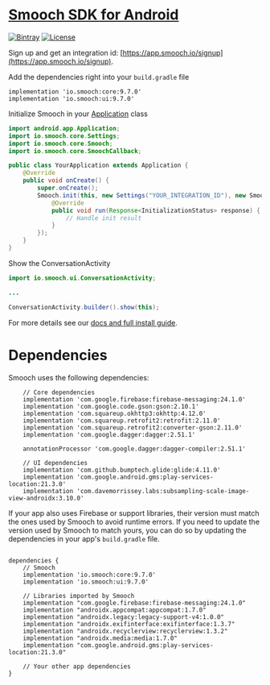 # [Smooch SDK for Android](http://www.smooch.io)

[![Bintray](https://api.bintray.com/packages/smoochorg/maven/smooch/images/download.svg)](https://zendesk.jfrog.io/ui/native/repo/io/smooch/)
[![License](http://img.shields.io/cocoapods/l/Smooch.svg)](https://smooch.io/terms)

Sign up and get an integration id: [https://app.smooch.io/signup](https://app.smooch.io/signup).

Add the dependencies right into your `build.gradle` file

```
implementation 'io.smooch:core:9.7.0'
implementation 'io.smooch:ui:9.7.0'
```

Initialize Smooch in your [Application](https://developer.android.com/reference/android/app/Application.html) class

```java
import android.app.Application;
import io.smooch.core.Settings;
import io.smooch.core.Smooch;
import io.smooch.core.SmoochCallback;

public class YourApplication extends Application {
    @Override
    public void onCreate() {
        super.onCreate();
        Smooch.init(this, new Settings("YOUR_INTEGRATION_ID"), new SmoochCallback<InitializationStatus>() {
            @Override
            public void run(Response<InitializationStatus> response) {
                // Handle init result
            }
        });
    }
}
```

Show the ConversationActivity

```java
import io.smooch.ui.ConversationActivity;

...

ConversationActivity.builder().show(this);
```

For more details see our [docs and full install guide](https://docs.smooch.io/guide/native-android-sdk/).

# Dependencies

Smooch uses the following dependencies:

```
    // Core dependencies
    implementation 'com.google.firebase:firebase-messaging:24.1.0'
    implementation 'com.google.code.gson:gson:2.10.1'
    implementation 'com.squareup.okhttp3:okhttp:4.12.0'
    implementation 'com.squareup.retrofit2:retrofit:2.11.0'
    implementation 'com.squareup.retrofit2:converter-gson:2.11.0'
    implementation 'com.google.dagger:dagger:2.51.1'

    annotationProcessor 'com.google.dagger:dagger-compiler:2.51.1'

    // UI dependencies
    implementation 'com.github.bumptech.glide:glide:4.11.0'
    implementation 'com.google.android.gms:play-services-location:21.3.0'
    implementation 'com.davemorrissey.labs:subsampling-scale-image-view-androidx:3.10.0'
```

If your app also uses Firebase or support libraries, their version must match the ones used by Smooch to avoid runtime errors. If you need to update the version used by Smooch to match yours, you can do so by updating the dependencies in your app's `build.gradle` file.

```

dependencies {
    // Smooch
    implementation 'io.smooch:core:9.7.0'
    implementation 'io.smooch:ui:9.7.0'

    // Libraries imported by Smooch
    implementation "com.google.firebase:firebase-messaging:24.1.0"
    implementation "androidx.appcompat:appcompat:1.7.0"
    implementation "androidx.legacy:legacy-support-v4:1.0.0"
    implementation "androidx.exifinterface:exifinterface:1.3.7"
    implementation "androidx.recyclerview:recyclerview:1.3.2"
    implementation "androidx.media:media:1.7.0"
    implementation "com.google.android.gms:play-services-location:21.3.0"

    // Your other app dependencies
}

```
